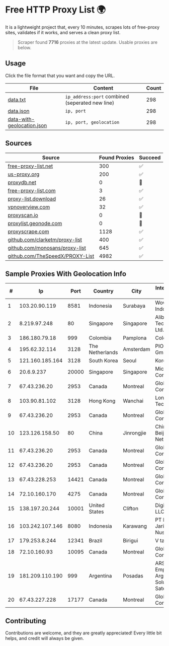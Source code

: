 
# Free HTTP Proxy List 🌍

It is a lightweight project that, every 10 minutes, scrapes lots of free-proxy sites, validates if it works, and serves a clean proxy list.


> Scraper found **7716** proxies at the latest update. Usable proxies are below.

## Usage

Click the file format that you want and copy the URL.


|File|Content|Count|
|----|-------|-----|
|[data.txt](https://raw.githubusercontent.com/themiralay/Proxy-List-World/master/data.txt)|`ip_address:port` combined (seperated new line)|298|
|[data.json](https://raw.githubusercontent.com/themiralay/Proxy-List-World/master/data.json)|`ip, port`|298|
|[data-with-geolocation.json](https://raw.githubusercontent.com/themiralay/Proxy-List-World/master/data-with-geolocation.json)|`ip, port, geolocation`|298|

## Sources

|Source|Found Proxies|Succeed|
|------|-------------|-------|
|[free-proxy-list.net](https://free-proxy-list.net)|300|✅|
|[us-proxy.org](https://www.us-proxy.org)|200|✅|
|[proxydb.net](http://proxydb.net)|0|🚫|
|[free-proxy-list.com](https://free-proxy-list.com/?page=&port=&type%5B%5D=http&type%5B%5D=https&up_time=0&search=Search)|3|✅|
|[proxy-list.download](https://www.proxy-list.download/HTTP)|26|✅|
|[vpnoverview.com](https://vpnoverview.com/privacy/anonymous-browsing/free-proxy-servers)|32|✅|
|[proxyscan.io](https://www.proxyscan.io)|0|🚫|
|[proxylist.geonode.com](https://proxylist.geonode.com/api/proxy-list?limit=300&page=1&sort_by=lastChecked&sort_type=desc&protocols=http,https)|0|🚫|
|[proxyscrape.com](https://api.proxyscrape.com/v2/?request=displayproxies&protocol=http&timeout=10000&country=all&ssl=all&anonymity=all)|1128|✅|
|[github.com/clarketm/proxy-list](https://raw.githubusercontent.com/clarketm/proxy-list/master/proxy-list-raw.txt)|400|✅|
|[github.com/monosans/proxy-list](https://raw.githubusercontent.com/monosans/proxy-list/main/proxies/http.txt)|645|✅|
|[github.com/TheSpeedX/PROXY-List](https://raw.githubusercontent.com/TheSpeedX/PROXY-List/master/http.txt)|4982|✅|


## Sample Proxies With Geolocation Info

|#|Ip|Port|Country|City|Internet Service Provider|
|-|--|----|-------|----|-------------------------|
|1|103.20.90.119|8581|Indonesia|Surabaya|Wowrack Indonesia|
|2|8.219.97.248|80|Singapore|Singapore|Alibaba (US) Technology Co., Ltd.|
|3|186.180.79.18|999|Colombia|Pamplona|Colombia Móvil|
|4|195.62.32.114|3128|The Netherlands|Amsterdam|PIO-Hosting GmbH|
|5|121.160.185.164|3128|South Korea|Seoul|Korea Telecom|
|6|20.6.9.237|20000|Singapore|Singapore|Microsoft Corporation|
|7|67.43.236.20|2953|Canada|Montreal|GloboTech Communications|
|8|103.90.81.102|3128|Hong Kong|Wanchai|Lonlife Technology Co.|
|9|67.43.236.20|2953|Canada|Montreal|GloboTech Communications|
|10|123.126.158.50|80|China|Jinrongjie|China Unicom Beijing Province Network|
|11|67.43.236.20|2953|Canada|Montreal|GloboTech Communications|
|12|67.43.236.20|2953|Canada|Montreal|GloboTech Communications|
|13|67.43.228.253|14421|Canada|Montreal|GloboTech Communications|
|14|72.10.160.170|4275|Canada|Montreal|GloboTech Communications|
|15|138.197.20.244|10001|United States|Clifton|DigitalOcean, LLC|
|16|103.242.107.146|8080|Indonesia|Karawang|PT Lintas Jaringan Nusantara|
|17|179.253.8.244|12341|Brazil|Birigui|V tal|
|18|72.10.160.93|10095|Canada|Montreal|GloboTech Communications|
|19|181.209.110.190|999|Argentina|Posadas|ARSAT - Empresa Argentina de Soluciones Satelitales S.A|
|20|67.43.227.228|17177|Canada|Montreal|GloboTech Communications|



## Contributing

Contributions are welcome, and they are greatly appreciated! Every
little bit helps, and credit will always be given.

